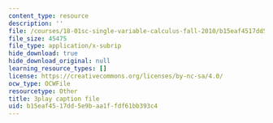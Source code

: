 ```yaml
---
content_type: resource
description: ''
file: /courses/18-01sc-single-variable-calculus-fall-2010/b15eaf4517dd5e9baa1ffdf61bb393c4_--lPz7VFnKI.vtt
file_size: 45475
file_type: application/x-subrip
hide_download: true
hide_download_original: null
learning_resource_types: []
license: https://creativecommons.org/licenses/by-nc-sa/4.0/
ocw_type: OCWFile
resourcetype: Other
title: 3play caption file
uid: b15eaf45-17dd-5e9b-aa1f-fdf61bb393c4
---
```

